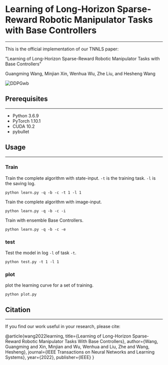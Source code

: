 # Learning of Long-Horizon Sparse-Reward Robotic Manipulator Tasks with Base Controllers
-----------------------
This is the official implementation of our TNNLS paper:

"Learning of Long-Horizon Sparse-Reward Robotic Manipulator Tasks with Base Controllers"

Guangming Wang, Minjian Xin, Wenhua Wu, Zhe Liu, and Hesheng Wang

![DDPGwb](https://user-images.githubusercontent.com/62023129/199145782-19b0d1ab-448e-4598-a185-6187b115ef0d.png)


## Prerequisites
------------------------------
- Python 3.6.9
- PyTorch 1.10.1
- CUDA 10.2
- pybullet

## Usage
----------------------
### Train
Train the complete algorithm with state-input. `-t` is the training task. `-l` is the saving log.
```
python learn.py -q -b -c -t 1 -l 1
```
Train the complete algorithm with image-input.
```
python learn.py -q -b -c -i
```
Train with ensemble Base Controllers.
```
python learn.py -q -b -c -e
```

### test
Test the model in log `-l` of task `-t`.
```
python test.py -t 1 -l 1 
```

### plot
plot the learning curve for a set of training.
```
python plot.py
```
## Citation
--------------------------------
If you find our work useful in your research, please cite:

@article{wang2022learning,
  title={Learning of Long-Horizon Sparse-Reward Robotic Manipulator Tasks With Base Controllers},
  author={Wang, Guangming and Xin, Minjian and Wu, Wenhua and Liu, Zhe and Wang, Hesheng},
  journal={IEEE Transactions on Neural Networks and Learning Systems},
  year={2022},
  publisher={IEEE}
}

